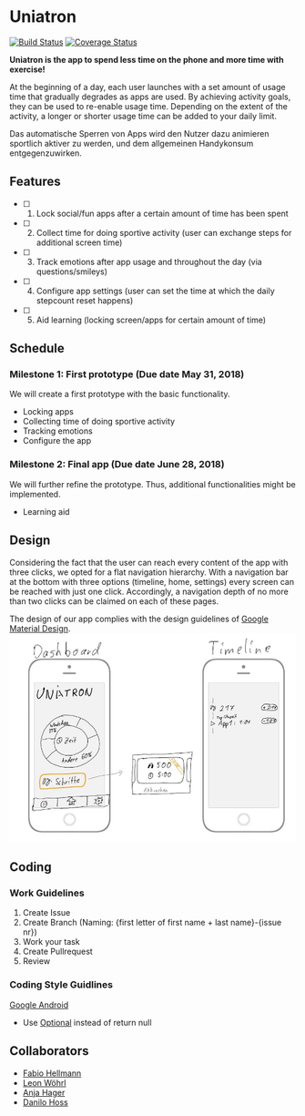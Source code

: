 # Uniatron
[![Build Status](https://travis-ci.org/FHellmann/Uniatron.svg?branch=master)](https://travis-ci.org/FHellmann/Uniatron)
[![Coverage Status](https://coveralls.io/repos/github/FHellmann/Uniatron/badge.svg)](https://coveralls.io/github/FHellmann/Uniatron)

**Uniatron is the app to spend less time on the phone and more time with exercise!**

At the beginning of a day, each user launches with a set amount of usage time that gradually degrades as apps are used. By achieving activity goals, they can be used to re-enable usage time. Depending on the extent of the activity, a longer or shorter usage time can be added to your daily limit.

Das automatische Sperren von Apps wird den Nutzer dazu animieren sportlich aktiver zu werden, und dem allgemeinen Handykonsum entgegenzuwirken.

## Features
- [ ] 1. Lock social/fun apps after a certain amount of time has been spent
- [ ] 2. Collect time for doing sportive activity (user can exchange steps for additional screen time)
- [ ] 3. Track emotions after app usage and throughout the day (via questions/smileys)
- [ ] 4. Configure app settings (user can set the time at which the daily stepcount reset happens)
- [ ] 5. Aid learning (locking screen/apps for certain amount of time)

## Schedule
### Milestone 1: First prototype (Due date May 31, 2018)
We will create a first prototype with the basic functionality.

- Locking apps
- Collecting time of doing sportive activity
- Tracking emotions
- Configure the app

### Milestone 2: Final app (Due date June 28, 2018)
We will further refine the prototype. Thus, additional functionalities might be implemented.

- Learning aid

## Design
Considering the fact that the user can reach every content of the app with three clicks, we opted for a flat navigation hierarchy. With a navigation bar at the bottom with three options (timeline, home, settings) every screen can be reached with just one click. Accordingly, a navigation depth of no more than two clicks can be claimed on each of these pages.

The design of our app complies with the design guidelines of [Google Material Design](https://material.io/guidelines/material-design/introduction.html).
![alt text](https://github.com/FHellmann/Uniatron/blob/master/doc/Concepts/Prototype.JPG)

## Coding

### Work Guidelines
1. Create Issue
2. Create Branch (Naming: {first letter of first name + last name}-{issue nr})
3. Work your task
4. Create Pullrequest
5. Review

### Coding Style Guidlines
[Google Android](https://source.android.com/setup/contribute/code-style)

- Use [Optional](http://www.baeldung.com/java-optional) instead of return null

## Collaborators
- [Fabio Hellmann](https://github.com/FHellmann)
- [Leon Wöhrl](https://github.com/leonpoint)
- [Anja Hager](https://github.com/anja-h)
- [Danilo Hoss](https://github.com/speedyhoopster3)














